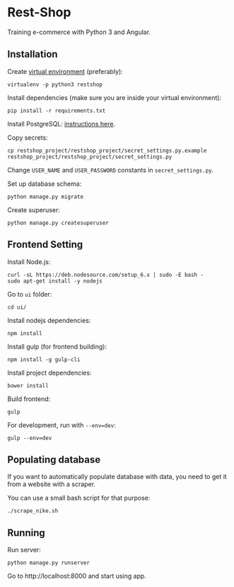 # Rest-Shop

Training e-commerce with Python 3 and Angular.

## Installation

Create [virtual environment](https://virtualenv.pypa.io/en/stable/) (preferably):
```
virtualenv -p python3 restshop
```

Install dependencies (make sure you are inside your virtual environment):
```
pip install -r requirements.txt
```

Install PostgreSQL: [instructions here](POSTGRESQL.md).

Copy secrets:
```
cp restshop_project/restshop_project/secret_settings.py.example restshop_project/restshop_project/secret_settings.py
```

Change `USER_NAME` and `USER_PASSWORD` constants in `secret_settings.py`.

Set up database schema:
```
python manage.py migrate
```

Create superuser:
```
python manage.py createsuperuser
```

## Frontend Setting

Install Node.js:
```
curl -sL https://deb.nodesource.com/setup_6.x | sudo -E bash -
sudo apt-get install -y nodejs
```

Go to `ui` folder:
```
cd ui/
```

Install nodejs dependencies:
```
npm install
```

Install gulp (for frontend building):
```
npm install -g gulp-cli
```

Install project dependencies:
```
bower install
```

Build frontend:
```
gulp
```

For development, run with `--env=dev`:
```
gulp --env=dev
```

## Populating database

If you want to automatically populate database with data,
you need to get it from a website with a scraper.

You can use a small bash script for that purpose:
```
./scrape_nike.sh
```


## Running

Run server:
```
python manage.py runserver
```

Go to http://localhost:8000 and start using app.
